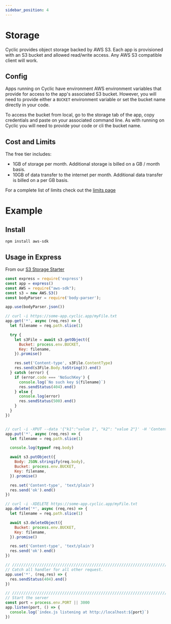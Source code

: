 ```yaml
---
sidebar_position: 4
---
```

# Storage

Cyclic provides object storage backed by AWS S3. Each app is provisioned with an S3 bucket and allowed read/write access. Any AWS S3 compatible client will work.

## Config

Apps running on Cyclic have environment AWS environment variables that provide for access to the app's associated S3 bucket. However, you will need to provide either a `BUCKET` environment variable or set the bucket name directly in your code.

To access the bucket from local, go to the storage tab of the app, copy credentials and paste on your associated command line. As with running on Cyclic you will need to provide your code or cli the bucket name.

## Cost and Limits

The free tier includes:

- 1GB of storage per month. Additional storage is billed on a GB / month basis.
- 10GB of data transfer to the internet per month. Additional data transfer is billed on a per GB basis.

For a complete list of limits check out the [limits page](/docs/overview/limits)

# Example

## Install

`npm install aws-sdk`

## Usage in Express

From our [S3 Storage Starter](https://github.com/cyclic-software/starter-s3-storage)

```js
const express = require('express')
const app = express()
const AWS = require("aws-sdk");
const s3 = new AWS.S3()
const bodyParser = require('body-parser');

app.use(bodyParser.json())

// curl -i https://some-app.cyclic.app/myFile.txt
app.get('*', async (req,res) => {
  let filename = req.path.slice(1)

  try {
    let s3File = await s3.getObject({
      Bucket: process.env.BUCKET,
      Key: filename,
    }).promise()

    res.set('Content-type', s3File.ContentType)
    res.send(s3File.Body.toString()).end()
  } catch (error) {
    if (error.code === 'NoSuchKey') {
      console.log(`No such key ${filename}`)
      res.sendStatus(404).end()
    } else {
      console.log(error)
      res.sendStatus(500).end()
    }
  }
})


// curl -i -XPUT --data '{"k1":"value 1", "k2": "value 2"}' -H 'Content-type: application/json' https://some-app.cyclic.app/myFile.txt
app.put('*', async (req,res) => {
  let filename = req.path.slice(1)

  console.log(typeof req.body)

  await s3.putObject({
    Body: JSON.stringify(req.body),
    Bucket: process.env.BUCKET,
    Key: filename,
  }).promise()

  res.set('Content-type', 'text/plain')
  res.send('ok').end()
})

// curl -i -XDELETE https://some-app.cyclic.app/myFile.txt
app.delete('*', async (req,res) => {
  let filename = req.path.slice(1)

  await s3.deleteObject({
    Bucket: process.env.BUCKET,
    Key: filename,
  }).promise()

  res.set('Content-type', 'text/plain')
  res.send('ok').end()
})

// /////////////////////////////////////////////////////////////////////////////
// Catch all handler for all other request.
app.use('*', (req,res) => {
  res.sendStatus(404).end()
})

// /////////////////////////////////////////////////////////////////////////////
// Start the server
const port = process.env.PORT || 3000
app.listen(port, () => {
  console.log(`index.js listening at http://localhost:${port}`)
})
```
